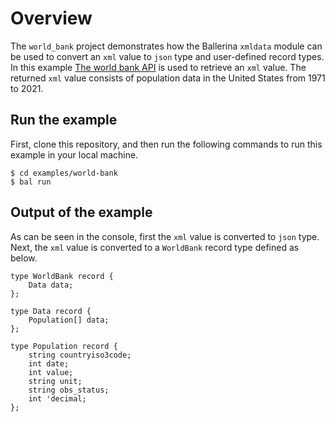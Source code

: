 # Overview

The `world_bank` project demonstrates how the Ballerina `xmldata` module can be used to convert an `xml` value to `json` type and user-defined record types.
In this example [The world bank API](https://datahelpdesk.worldbank.org/knowledgebase/articles/889392-about-the-indicators-api-documentation) is used to retrieve an `xml` value. The returned `xml` value consists of population data in the United States from 1971 to 2021.  

## Run the example

First, clone this repository, and then run the following commands to run this example in your local machine.

    $ cd examples/world-bank
    $ bal run


## Output of the example

As can be seen in the console, first the `xml` value is converted to `json` type. Next, the `xml` value is converted to a `WorldBank` record type defined as below.

```ballerina
type WorldBank record {
    Data data;
};

type Data record {
    Population[] data;
};

type Population record {
    string countryiso3code;
    int date;
    int value;
    string unit;
    string obs_status;
    int 'decimal;
};
```